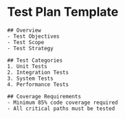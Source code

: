 # Test Plan Template

    ## Overview
    - Test Objectives
    - Test Scope
    - Test Strategy

    ## Test Categories
    1. Unit Tests
    2. Integration Tests
    3. System Tests
    4. Performance Tests

    ## Coverage Requirements
    - Minimum 85% code coverage required
    - All critical paths must be tested
